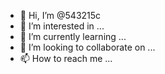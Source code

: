 - 👋 Hi, I’m @543215c
- 👀 I’m interested in ...
- 🌱 I’m currently learning ...
- 💞️ I’m looking to collaborate on ...
- 📫 How to reach me ...

<!---
543215c/543215c is a ✨ special ✨ repository because its `README.md` (this file) appears on your GitHub profile.
You can click the Preview link to take a look at your changes.
--->
